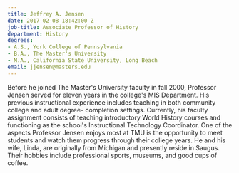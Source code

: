 ```yaml
---
title: Jeffrey A. Jensen
date: 2017-02-08 18:42:00 Z
job-title: Associate Professor of History
department: History
degrees:
- A.S., York College of Pennsylvania
- B.A., The Master's University
- M.A., California State University, Long Beach
email: jjensen@masters.edu
---
```


Before he joined The Master's University faculty in fall 2000, Professor Jensen served for eleven years in the college's MIS Department. His previous instructional experience includes teaching in both community college and adult degree- completion settings. Currently, his faculty assignment consists of teaching introductory World History courses and functioning as the school's Instructional Technology Coordinator. One of the aspects Professor Jensen enjoys most at TMU is the opportunity to meet students and watch them progress through their college years. He and his wife, Linda, are originally from Michigan and presently reside in Saugus. Their hobbies include professional sports, museums, and good cups of coffee.